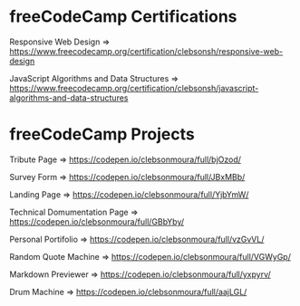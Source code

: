 # freeCodeCamp Certifications

Responsive Web Design => https://www.freecodecamp.org/certification/clebsonsh/responsive-web-design

JavaScript Algorithms and Data Structures => https://www.freecodecamp.org/certification/clebsonsh/javascript-algorithms-and-data-structures

# freeCodeCamp Projects

Tribute Page => https://codepen.io/clebsonmoura/full/bjOzod/

Survey Form => https://codepen.io/clebsonmoura/full/JBxMBb/

Landing Page => https://codepen.io/clebsonmoura/full/YjbYmW/ 

Technical Domumentation Page => https://codepen.io/clebsonmoura/full/GBbYby/

Personal Portifolio => https://codepen.io/clebsonmoura/full/vzGvVL/

Random Quote Machine => https://codepen.io/clebsonmoura/full/VGWyGp/

Markdown Previewer => https://codepen.io/clebsonmoura/full/yxpyrv/

Drum Machine => https://codepen.io/clebsonmoura/full/aajLGL/
